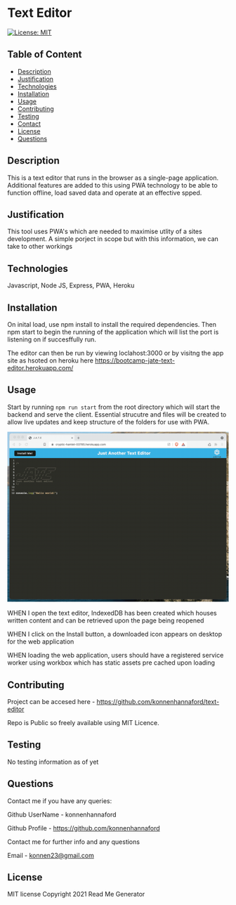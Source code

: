 # Text Editor

[![License: MIT](https://img.shields.io/badge/License-MIT-yellow.svg)](https://opensource.org/licenses/MIT)

## Table of Content 
* [Description](#description)
* [Justification](#justification)
* [Technologies](#technologies)
* [Installation](#installation)
* [Usage](#usage)
* [Contributing](#contributing)
* [Testing](#testing)
* [Contact](#contact)
* [License](#license)
* [Questions](#questions)

## Description
This is a text editor that runs in the browser as a single-page application. Additional features are added to this using PWA technology to be able to function offline, load saved data and operate at an effective spped.

## Justification

This tool uses PWA's which are needed to maximise utlity of a sites development.  A simple porject in scope but with this information, we can take to other workings

## Technologies

Javascript, Node JS, Express, PWA, Heroku

## Installation

On inital load, use npm install to install the required dependencies.  Then npm start to begin the running of the application which will list the port is listening on if succesffully run.

The editor can then be run by viewing loclahost:3000 or by visitng the app site as hsoted on heroku here
https://bootcamp-jate-text-editor.herokuapp.com/

## Usage

Start by running `npm run start` from the root directory which will start the backend and serve the client.  Essential strucutre and files will be created to allow live updates and keep structure of the folders for use with PWA.  


![Demonstration of the finished Unit 19 Homework being used in the browser and then installed.](./Assets/00-demo.gif)

WHEN I open the text editor, IndexedDB has been created which houses written content and can be retrieved upon the page being reopened

WHEN I click on the Install button, a downloaded icon appears on desktop for the web application

WHEN loading the web application, users should have a registered service worker using workbox which has static assets pre cached upon loading


## Contributing
Project can be accesed here - https://github.com/konnenhannaford/text-editor

Repo is Public so freely available using MIT Licence. 

## Testing
No testing information as of yet

## Questions
Contact me if you have any queries:

Github UserName - konnenhannaford

Github Profile - https://github.com/konnenhannaford

Contact me for further info and any questions

Email - konnen23@gmail.com

## License
MIT license
Copyright 2021 Read Me Generator

